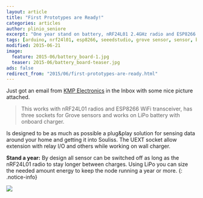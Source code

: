 ```yaml
---
layout: article
title: "First Prototypes are Ready!"
categories: articles
author: plinio_seniore
excerpt: "One year stand on battery, nRF24L01 2.4GHz radio and ESP8266 WiFi, plug&play sensor with Seeedstudio Grove"
tags: [arduino, nrf24l01, esp8266, seeedstudio, grove sensor, sensor, battery, lipo]
modified: 2015-06-21
image:
  feature: 2015-06/battery_board-1.jpg
  teaser: 2015-06/battery_board-teaser.jpg
ads: false  
redirect_from: "2015/06/first-prototypes-are-ready.html"
---
```


Just got an email from [KMP Electronics](http://kmpelectronics.eu/) in the Inbox with some nice picture attached. 

> This works with nRF24L01 radios and ESP8266 WiFi transceiver, has three sockets for Grove sensors and works on LiPo battery with onboard charger. 

Is designed to be as much as possible a plug&play solution for sensing data around your home and getting it into Souliss. The UEXT socket allow extension with relay I/O and others while working on wall charger.

**Stand a year:** By design all sensor can be switched off as long as the nRF24L01 radio to stay longer between charges. Using LiPo you can size the needed amount energy to keep the node running a year or more.
{: .notice-info}

![](http://souliss.github.io/images/2015-06/battery_board-2.jpg?raw=true)